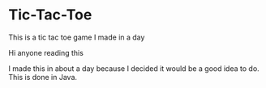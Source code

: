 # Tic-Tac-Toe
This is a tic tac toe game I made in a day

Hi anyone reading this

I made this in about a day because I decided it would be a good idea to do. This is done in Java.
